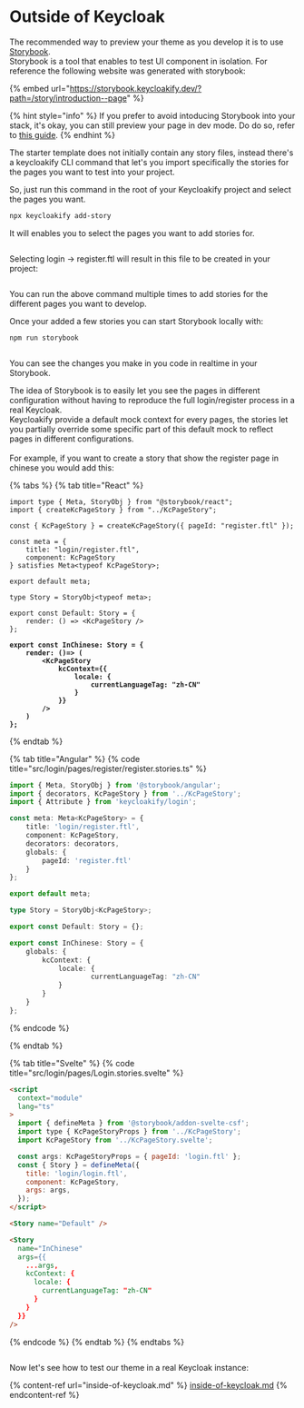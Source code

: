 # Outside of Keycloak

The recommended way to preview your theme as you develop it is to use [Storybook](https://storybook.js.org/).\
Storybook is a tool that enables to test UI component in isolation. For reference the following website was generated with storybook:

{% embed url="https://storybook.keycloakify.dev/?path=/story/introduction--page" %}

{% hint style="info" %}
If you prefer to avoid intoducing Storybook into your stack, it's okay, you can still preview your page in dev mode. Do do so, refer to [this guide](outside-of-keycloak-without-storybook.md).
{% endhint %}

The starter template does not initially contain any story files, instead there's a keycloakify CLI command that let's you import specifically the stories for the pages you want to test into your project.

So, just run this command in the root of your Keycloakify project and select the pages you want.

```bash
npx keycloakify add-story
```

It will enables you to select the pages you want to add stories for.

<figure><img src="../.gitbook/assets/image (87).png" alt=""><figcaption></figcaption></figure>

Selecting login -> register.ftl will result in this file to be created in your project:

<figure><img src="../.gitbook/assets/image (88).png" alt=""><figcaption></figcaption></figure>

You can run the above command multiple times to add stories for the different pages you want to develop.

Once your added a few stories you can start Storybook locally with:

```bash
npm run storybook
```

<figure><img src="../.gitbook/assets/image (89).png" alt=""><figcaption></figcaption></figure>

You can see the changes you make in you code in realtime in your Storybook.

The idea of Storybook is to easily let you see the pages in different configuration without having to reproduce the full login/register process in a real Keycloak.\
Keycloakify provide a default mock context for every pages, the stories let you partially override some specific part of this default mock to reflect pages in different configurations.\
\
For example, if you want to create a story that show the register page in chinese you would add this:

{% tabs %}
{% tab title="React" %}
<pre class="language-tsx" data-title="src/login/pages/Register.stories.tsx"><code class="lang-tsx">import type { Meta, StoryObj } from "@storybook/react";
import { createKcPageStory } from "../KcPageStory";

const { KcPageStory } = createKcPageStory({ pageId: "register.ftl" });

const meta = {
    title: "login/register.ftl",
    component: KcPageStory
} satisfies Meta&#x3C;typeof KcPageStory>;

export default meta;

type Story = StoryObj&#x3C;typeof meta>;

export const Default: Story = {
    render: () => &#x3C;KcPageStory />
};

<strong>export const InChinese: Story = {
</strong><strong>    render: ()=> (
</strong><strong>        &#x3C;KcPageStory
</strong><strong>            kcContext={{
</strong><strong>                locale: {
</strong><strong>                    currentLanguageTag: "zh-CN"
</strong><strong>                }
</strong><strong>            }}
</strong><strong>        />
</strong><strong>    )
</strong><strong>};
</strong></code></pre>


{% endtab %}

{% tab title="Angular" %}
{% code title="src/login/pages/register/register.stories.ts" %}
```typescript
import { Meta, StoryObj } from '@storybook/angular';
import { decorators, KcPageStory } from '../KcPageStory';
import { Attribute } from 'keycloakify/login';

const meta: Meta<KcPageStory> = {
    title: 'login/register.ftl',
    component: KcPageStory,
    decorators: decorators,
    globals: {
        pageId: 'register.ftl'
    }
};

export default meta;

type Story = StoryObj<KcPageStory>;

export const Default: Story = {};

export const InChinese: Story = {
    globals: {
        kcContext: {
            locale: {
                    currentLanguageTag: "zh-CN"
            }
        }
    }
};
```
{% endcode %}


{% endtab %}

{% tab title="Svelte" %}
{% code title="src/login/pages/Login.stories.svelte" %}
```html
<script
  context="module"
  lang="ts"
>
  import { defineMeta } from '@storybook/addon-svelte-csf';
  import type { KcPageStoryProps } from '../KcPageStory';
  import KcPageStory from '../KcPageStory.svelte';

  const args: KcPageStoryProps = { pageId: 'login.ftl' };
  const { Story } = defineMeta({
    title: 'login/login.ftl',
    component: KcPageStory,
    args: args,
  });
</script>

<Story name="Default" />

<Story
  name="InChinese"
  args={{
    ...args,
    kcContext: {
      locale: {
        currentLanguageTag: "zh-CN"
      }
    }
  }}
/>
```
{% endcode %}
{% endtab %}
{% endtabs %}



<figure><img src="../.gitbook/assets/image (90).png" alt=""><figcaption></figcaption></figure>

Now let's see how to test our theme in a real Keycloak instance:

{% content-ref url="inside-of-keycloak.md" %}
[inside-of-keycloak.md](inside-of-keycloak.md)
{% endcontent-ref %}
